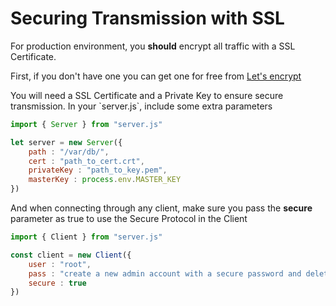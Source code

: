 # Securing Transmission with SSL

For production environment, you **should** encrypt all traffic with a SSL Certificate.

First, if you don't have one you can get one for free from [Let's encrypt](https://letsencrypt.org/)

You will need a SSL Certificate and a Private Key to ensure secure transmission. In your \`server.js\`, include some extra parameters

```javascript
import { Server } from "server.js"

let server = new Server({
    path : "/var/db/",
    cert : "path_to_cert.crt",
    privateKey : "path_to_key.pem",
    masterKey : process.env.MASTER_KEY
})
```

And when connecting through any client, make sure you pass the **secure** parameter as true to use the Secure Protocol in the Client

```javascript
import { Client } from "server.js"

const client = new Client({
    user : "root",
    pass : "create a new admin account with a secure password and delete this",
    secure : true
})
```

